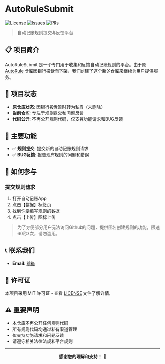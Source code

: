 # AutoRuleSubmit

[![License](https://img.shields.io/badge/license-MIT-blue.svg)](LICENSE)
[![Issues](https://img.shields.io/badge/issues-welcome-brightgreen.svg)](https://github.com/AutoAccountingOrg/AutoRuleSubmit/issues)
[![PRs](https://img.shields.io/badge/PRs-welcome-brightgreen.svg)](https://github.com/AutoAccountingOrg/AutoRuleSubmit/pulls)

> 自动记账规则提交与反馈平台

## 📋 项目简介

AutoRuleSubmit 是一个专门用于收集和反馈自动记账规则的平台。由于原 [AutoRule](https://github.com/AutoAccountingOrg/AutoRule) 仓库因银行投诉而下架，我们创建了这个新的仓库来继续为用户提供服务。

## 🔄 项目状态

- **原仓库状态**: 因银行投诉暂时转为私有（未删除）
- **当前仓库**: 专注于规则提交和问题反馈
- **代码公开**: 不再公开规则代码，仅支持功能请求和BUG反馈

## 🎯 主要功能

- ✅ **规则提交**: 提交新的自动记账规则请求
- ✅ **BUG反馈**: 报告现有规则的问题和错误

## 🚀 如何参与

### 提交规则请求

1. 打开自动记账App
2. 点击【数据】标签页
3. 找到你要编写规则的数据
4. 点击【上传】图标上传

> 为了方便部分用户无法访问Github的问题，提供匿名创建规则的功能，限速60秒3次，请勿滥用。



## 📞 联系我们

- **Email**: [邮箱](mailto:ankio@ankio.net)

## 📄 许可证

本项目采用 MIT 许可证 - 查看 [LICENSE](LICENSE) 文件了解详情。

## ⚠️ 重要声明

- 本仓库不再公开任何规则代码
- 所有规则代码均通过私有渠道管理
- 仅支持功能请求和问题反馈
- 请遵守相关法律法规和平台规则

---

<div align="center">

**感谢您的理解和支持！** 🎉

</div>
